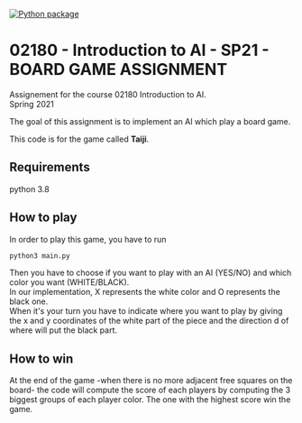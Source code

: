 [![Python package](https://github.com/unitrium/02180-Introduction-to-AI-SP21-BOARD-GAME-ASSIGNMENT/actions/workflows/python-test.yml/badge.svg)](https://github.com/unitrium/02180-Introduction-to-AI-SP21-BOARD-GAME-ASSIGNMENT/actions/workflows/python-test.yml)
# 02180 - Introduction to AI - SP21 - BOARD GAME ASSIGNMENT

Assignement for the course 02180 Introduction to AI.  
Spring 2021  

The goal of this assignment is to implement an AI which play a board game.  

This code is for the game called __Taiji__.

## Requirements

python 3.8

## How to play

In order to play this game, you have to run 
```python
python3 main.py
```

Then you have to choose if you want to play with an AI (YES/NO) and which color you want (WHITE/BLACK).  
In our implementation, X represents the white color and O represents the black one.  
When it's your turn you have to indicate where you want to play by giving the x and y coordinates of the white part of the piece and the direction d of where will put the black part.  

## How to win

At the end of the game -when there is no more adjacent free squares on the board- the code will compute the score of each players by computing the 3 biggest groups of each player color. The one with the highest score win the game.
